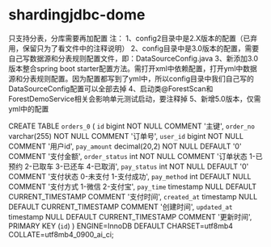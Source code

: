 # shardingjdbc-dome
只支持分表，分库需要再加配置
注：
1、config2目录中是2.X版本的配置（已弃用，保留只为了看文件中的注释说明）
2、config目录中是3.0版本的配置，需要自己写数据源和分表规则配置文件，即：DataSourceConfig.java
3、新添加3.0版本整合spring boot starter配置方法。需打开xml中依赖配置，打开yml中数据源和分表规则配置。因为配置都写到了yml中，所以config目录中我们自己写的DataSourceConfig配置可以全部去掉
4、启动类@ForestScan和ForestDemoService相关会影响单元测试启动，要注释掉
5、新增5.0版本，仅需yml中的配置



CREATE TABLE `orders_0` (
  `id` bigint NOT NULL COMMENT '主键',
  `order_no` varchar(255) NOT NULL COMMENT '订单号',
  `user_id` bigint NOT NULL COMMENT '用户id',
  `pay_amount` decimal(20,2) NOT NULL DEFAULT '0' COMMENT '支付金额',
  `order_status` int NOT NULL COMMENT '订单状态 1-已预约 2-已取车 3-已还车 4-已取消',
  `pay_status` int NOT NULL DEFAULT '0' COMMENT '支付状态 0-未支付 1-支付成功',
  `pay_method` int DEFAULT NULL COMMENT '支付方式 1-微信 2-支付宝',
  `pay_time` timestamp NULL DEFAULT CURRENT_TIMESTAMP COMMENT '支付时间',
  `created_at` timestamp NULL DEFAULT CURRENT_TIMESTAMP COMMENT '创建时间',
  `updated_at` timestamp NULL DEFAULT CURRENT_TIMESTAMP COMMENT '更新时间',
  PRIMARY KEY (`id`)
) ENGINE=InnoDB DEFAULT CHARSET=utf8mb4 COLLATE=utf8mb4_0900_ai_ci;
